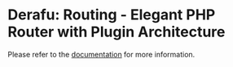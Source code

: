 # Derafu: Routing - Elegant PHP Router with Plugin Architecture

Please refer to the [documentation](https://www.derafu.dev/docs/core/routing) for more information.
